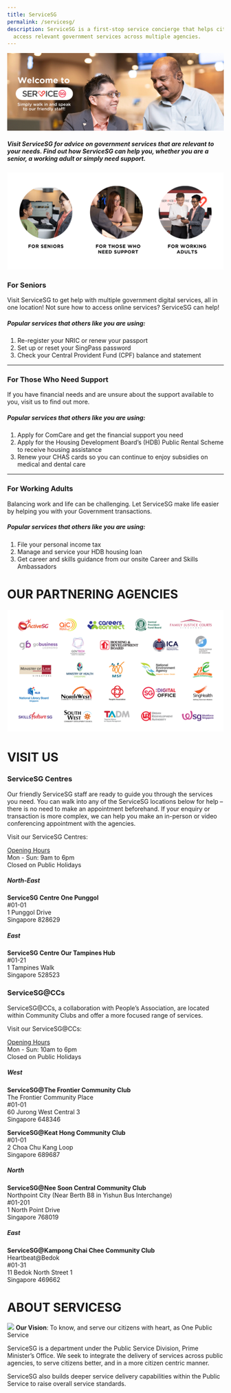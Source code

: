 ```yaml
---
title: ServiceSG
permalink: /servicesg/
description: ServiceSG is a first-stop service concierge that helps citizens
  access relevant government services across multiple agencies.
---
```

![](/images/servicesg-website-title-image.png)

##### Visit ServiceSG for advice on government services that are relevant to your needs. Find out how ServiceSG can help you, whether you are a senior, a working adult or simply need support.

![](/images/servicesg-website-personas.png)

### **For Seniors**

Visit ServiceSG to get help with multiple government digital services, all in one location! Not sure how to access online services? ServiceSG can help!

##### **Popular services that others like you are using:**

1.  Re-register your NRIC or renew your passport
2.  Set up or reset your SingPass password
3.  Check your Central Provident Fund (CPF) balance and statement

<hr>

### **For Those Who Need Support**

If you have financial needs and are unsure about the support available to you, visit us to find out more.

##### **Popular services that others like you are using:**

1.  Apply for ComCare and get the financial support you need
2.  Apply for the Housing Development Board’s (HDB) Public Rental Scheme to receive housing assistance
3.  Renew your CHAS cards so you can continue to enjoy subsidies on medical and dental care

<hr>

### **For Working Adults**

Balancing work and life can be challenging. Let ServiceSG make life easier by helping you with your Government transactions.

##### **Popular services that others like you are using:**

1.  File your personal income tax
2.  Manage and service your HDB housing loan
3.  Get career and skills guidance from our onsite Career and Skills Ambassadors

# OUR PARTNERING AGENCIES
![](/images/servicesg-website-partnering-agencies.png)

# VISIT US
### **ServiceSG Centres**

Our friendly ServiceSG staff are ready to guide you through the services you need. You can walk into any of the ServiceSG locations below for help – there is no need to make an appointment beforehand. If your enquiry or transaction is more complex, we can help you make an in-person or video conferencing appointment with the agencies.

Visit our ServiceSG Centres:<br>

<u>Opening Hours</u><br>
Mon - Sun: 9am to 6pm  
Closed on Public Holidays

##### **North-East**

**ServiceSG Centre One Punggol** <br>
#01-01  
1 Punggol Drive  
Singapore 828629

##### **East**

**ServiceSG Centre Our Tampines Hub**<br>
#01-21  
1 Tampines Walk  
Singapore 528523

### **ServiceSG@CCs**

ServiceSG@CCs, a collaboration with People’s Association, are located within Community Clubs and offer a more focused range of services.

Visit our ServiceSG@CCs:

<u>Opening Hours</u><br>
Mon - Sun: 10am to 6pm  
Closed on Public Holidays

##### **West**

**ServiceSG@The Frontier Community Club** <br> 
The Frontier Community Place  
#01-01  
60 Jurong West Central 3  
Singapore 648346

**ServiceSG@Keat Hong Community Club** <br>
#01-01  
2 Choa Chu Kang Loop  
Singapore 689687

##### **North**

**ServiceSG@Nee Soon Central Community Club** <br> 
Northpoint City (Near Berth B8 in Yishun Bus Interchange)  
#01-201  
1 North Point Drive  
Singapore 768019

##### **East**

**ServiceSG@Kampong Chai Chee Community Club**<br> 
Heartbeat@Bedok  
#01-31  
11 Bedok North Street 1  
Singapore 469662

# ABOUT SERVICESG
![](/images/servicesg-logo.png)
**Our Vision**: To know, and serve our citizens with heart, as One Public Service

ServiceSG is a department under the Public Service Division, Prime Minister’s Office. We seek to integrate the delivery of services across public agencies, to serve citizens better, and in a more citizen centric manner.

ServiceSG also builds deeper service delivery capabilities within the Public Service to raise overall service standards.